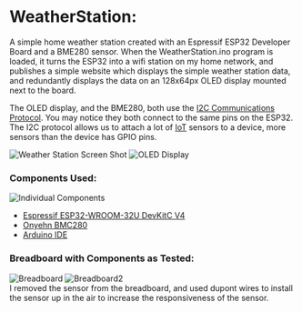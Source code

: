 # WeatherStation:
A simple home weather station created with an Espressif ESP32 Developer Board and a BME280 sensor. When the WeatherStation.ino program is loaded, it turns the ESP32 into a wifi station on my home network, and publishes a simple website which displays the simple weather station data, and redundantly displays the data on an 128x64px OLED display mounted next to the board.

The OLED display, and the BME280, both use the [I2C Communications Protocol](https://en.wikipedia.org/wiki/I%C2%B2C).  You may notice they both connect to the same pins on the ESP32.  The I2C protocol allows us to attach a lot of [IoT](https://en.wikipedia.org/wiki/Internet_of_things) sensors to a device, more sensors than the device has GPIO pins.

![Weather Station Screen Shot](https://github.com/arcum-omni/WeatherStation/blob/master/Images/screenshot480.jpg)
![OLED Display](https://raw.githubusercontent.com/arcum-omni/WeatherStation/master/Images/oled480.jpg)

### Components Used:
![Individual Components](https://github.com/arcum-omni/WeatherStation/blob/master/Images/components480.jpg)
* [Espressif ESP32-WROOM-32U DevKitC V4](https://www.amazon.com/MELIFE-ESP32-DevKitC-Development-ESP32-WROOM-32U-Arduino/dp/B0811LGWY2/ref=sr_1_1?dchild=1&keywords=Espressif%2BESP32-WROOM-32U%2BDevKitC%2BV4&qid=1587513843&sr=8-1&th=1)
* [Onyehn BMC280](https://www.amazon.com/dp/B07KR24P6P?tag=duckduckgo-d-20&linkCode=osi&th=1&psc=1)
* [Arduino IDE](https://www.arduino.cc/en/Main/Software)

### Breadboard with Components as Tested:

![Breadboard](https://github.com/arcum-omni/WeatherStation/blob/master/Images/breadBoard480.jpg)
![Breadboard2](https://raw.githubusercontent.com/arcum-omni/WeatherStation/master/Images/breadBoard2-480.jpg)<br>
I removed the sensor from the breadboard, and used dupont wires to install the sensor up in the air to increase the responsiveness of the sensor.
